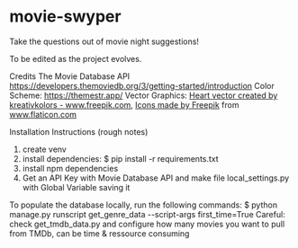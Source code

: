# movie-swyper
Take the questions out of movie night suggestions!

To be edited as the project evolves.

Credits
The Movie Database API https://developers.themoviedb.org/3/getting-started/introduction 
Color Scheme: https://themestr.app/
Vector Graphics: <a href="https://www.freepik.com/vectors/heart">Heart vector created by kreativkolors - www.freepik.com</a>, <a href="https://www.freepik.com" title="Freepik"> Icons made by Freepik</a> from <a href="https://www.flaticon.com/" title="Flaticon">www.flaticon.com</a>

Installation Instructions (rough notes)
1. create venv
2. install dependencies: $ pip install -r requirements.txt
3. install npm dependencies
4. Get an API Key with Movie Database API and make file local_settings.py with Global Variable saving it

To populate the database locally, run the following commands:
$ python manage.py runscript get_genre_data --script-args first_time=True
Careful: check get_tmdb_data.py and configure how many movies you want to pull from TMDb, can be time & ressource consuming
